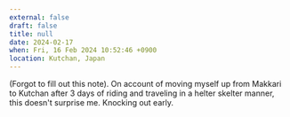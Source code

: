 ```yaml
---
external: false
draft: false
title: null
date: 2024-02-17
when: Fri, 16 Feb 2024 10:52:46 +0900
location: Kutchan, Japan
---
```


(Forgot to fill out this note). On account of moving myself up from Makkari to Kutchan after 3 days of riding and traveling in a helter skelter manner, this doesn't surprise me. Knocking out early.
